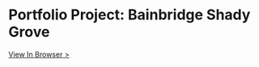 # Portfolio Project: Bainbridge Shady Grove

[View In Browser >](https://kcdevelop.github.io/bainbridge-shady-grove/)